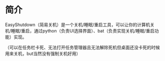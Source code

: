 # 简介
EasyShutdown（简易关机）是一个关机/睡眠/重启工具，可以让你的计算机关机/睡眠/重启，通过python（负责UI选择界面）、bat（负责实现关机/睡眠/重启功能）实现。

（可以在任务栏卡死、无法打开任务管理器且无法解除死机但桌面还没卡死的时候用来关机，but当然没有强制关机好用）
